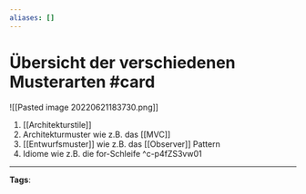 ```yaml
---
aliases: []
---
```


# Übersicht der verschiedenen Musterarten #card
![[Pasted image 20220621183730.png]]

1. [[Architekturstile]]
2. Architekturmuster wie z.B. das [[MVC]]
3. [[Entwurfsmuster]] wie z.B. das [[Observer]] Pattern
4. Idiome wie z.B. die for-Schleife
^c-p4fZS3vw01
---
**Tags**: 